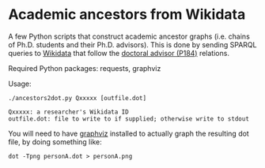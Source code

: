 Academic ancestors from Wikidata
===

A few Python scripts that construct academic ancestor graphs (i.e. chains of
Ph.D. students and their Ph.D. advisors). This is done by sending SPARQL
queries to [Wikidata](https://www.wikidata.org/) that follow the [doctoral
advisor (P184)](https://www.wikidata.org/wiki/Property:P184) relations.

Required Python packages: requests, graphviz

Usage:

    ./ancestors2dot.py Qxxxxx [outfile.dot]

    Qxxxxx: a researcher's Wikidata ID
    outfile.dot: file to write to if supplied; otherwise write to stdout

You will need to have [graphviz](https://graphviz.org/) installed to actually
graph the resulting dot file, by doing something like:

    dot -Tpng personA.dot > personA.png
